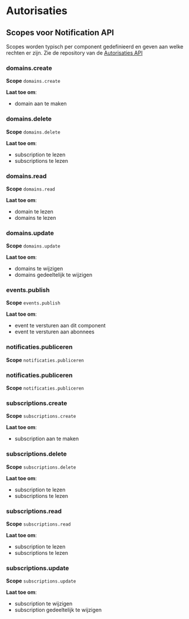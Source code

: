 
# Autorisaties
## Scopes voor Notification API

Scopes worden typisch per component gedefinieerd en geven aan welke rechten er zijn.
Zie de repository van de [Autorisaties API](https://github.com/VNG-Realisatie/autorisaties-api)


### domains.create

**Scope**
`domains.create`


**Laat toe om**:

* domain aan te maken


### domains.delete

**Scope**
`domains.delete`


**Laat toe om**:

* subscription te lezen
* subscriptions te lezen


### domains.read

**Scope**
`domains.read`


**Laat toe om**:

* domain te lezen
* domains te lezen


### domains.update

**Scope**
`domains.update`


**Laat toe om**:

* domains te wijzigen
* domains gedeeltelijk te wijzigen


### events.publish

**Scope**
`events.publish`


**Laat toe om**:

* event te versturen aan dit component
* event te versturen aan abonnees


### notificaties.publiceren

**Scope**
`notificaties.publiceren`



### notificaties.publiceren

**Scope**
`notificaties.publiceren`



### subscriptions.create

**Scope**
`subscriptions.create`


**Laat toe om**:

* subscription aan te maken


### subscriptions.delete

**Scope**
`subscriptions.delete`


**Laat toe om**:

* subscription te lezen
* subscriptions te lezen


### subscriptions.read

**Scope**
`subscriptions.read`


**Laat toe om**:

* subscription te lezen
* subscriptions te lezen


### subscriptions.update

**Scope**
`subscriptions.update`


**Laat toe om**:

* subscription te wijzigen
* subscription gedeeltelijk te wijzigen


